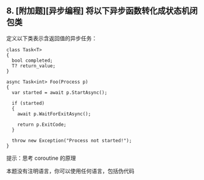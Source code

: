 ## 8. [附加题][异步编程] 将以下异步函数转化成状态机闭包类

定义以下类表示含返回值的异步任务：
```
class Task<T>
{
  bool completed;
  T? return_value;
}
```

```
async Task<int> Foo(Process p)
{
  var started = await p.StartAsync();
  
  if (started)
  {
    await p.WaitForExitAsync();
    
    return p.ExitCode;
  }
  
  throw new Exception("Process not started!");
}
```

提示：思考 coroutine 的原理

本题没有注明语言，你可以使用任何语言，包括伪代码
